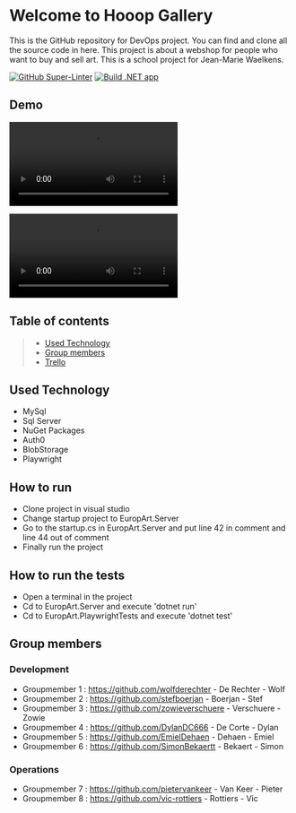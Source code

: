 # Welcome to Hooop Gallery

This is the GitHub repository for DevOps project. You can find and clone all the source code in here.
This project is about a webshop for people who want to buy and sell art. This is a school project for Jean-Marie Waelkens.

[![GitHub Super-Linter](https://github.com/HoGentTIN/devops-project-web-h8/workflows/Lint%20Code%20Base/badge.svg)](https://github.com/marketplace/actions/super-linter)
[![Build .NET app](https://github.com/HoGentTIN/devops-project-web-h8/actions/workflows/dotnet.yml/badge.svg)](https://github.com/HoGentTIN/devops-project-web-h8/actions/workflows/dotnet.yml)

## Demo

![Demo HooopGallery](https://user-images.githubusercontent.com/60930264/160895717-2a10372d-115c-4a82-afcd-e09578ba99d9.mp4)

![Demo HooopGallery](Demo.mp4)

## Table of contents

> - [Used Technology](#Used-technology)
> - [Group members](#Group-members)
> - [Trello](#trello)

## Used Technology
 - MySql 
 - Sql Server
 - NuGet Packages
 - Auth0
 - BlobStorage
 - Playwright
 
## How to run

 - Clone project in visual studio
 - Change startup project to EuropArt.Server
 - Go to the startup.cs in EuropArt.Server and put line 42 in comment and line 44 out of comment
 - Finally run the project

## How to run the tests

 - Open a terminal in the project
 - Cd to EuropArt.Server and execute 'dotnet run'
 - Cd to EuropArt.PlaywrightTests and execute 'dotnet test'

## Group members

### Development

- Groupmember 1 : <https://github.com/wolfderechter> - De Rechter - Wolf
- Groupmember 2 : <https://github.com/stefboerjan> - Boerjan - Stef
- Groupmember 3 : <https://github.com/zowieverschuere>  - Verschuere - Zowie
- Groupmember 4 : <https://github.com/DylanDC666> - De Corte - Dylan
- Groupmember 5 : <https://github.com/EmielDehaen> - Dehaen - Emiel
- Groupmember 6 : <https://github.com/SimonBekaertt> - Bekaert - Simon


### Operations

- Groupmember 7 : <https://github.com/pietervankeer> - Van Keer - Pieter
- Groupmember 8 : <https://github.com/vic-rottiers> - Rottiers - Vic
